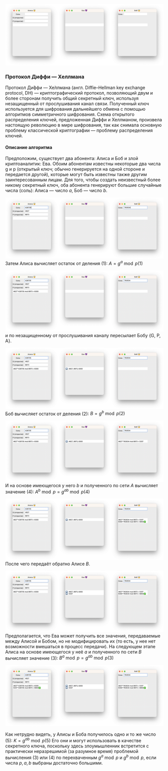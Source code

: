 ![](steps/Frame226.png)

### Протокол Диффи — Хеллмана
Протокол Ди́ффи — Хе́ллмана (англ. Diffie–Hellman key exchange protocol, DH) — криптографический протокол, позволяющий двум и более сторонам получить общий секретный ключ, используя незащищенный от прослушивания канал связи. Полученный ключ используется для шифрования дальнейшего обмена с помощью алгоритмов симметричного шифрования.
Схема открытого распределения ключей, предложенная Диффи и Хеллманом, произвела настоящую революцию в мире шифрования, так как снимала основную проблему классической криптографии — проблему распределения ключей.

#### Описание алгоритма

Предположим, существует два абонента: Алиса и Боб и злой криптоаналитик: Ева. Обоим абонентам известны некоторые два числа g и p (открытый ключ; обычно генерируется на одной стороне и передается другой), которые могут быть известны также другим заинтересованным лицам. Для того, чтобы создать неизвестный более никому секретный ключ, оба абонента генерируют большие случайные числа (соль): Алиса — число $a$, Боб — число $b$.

![](steps/Frame227.png)
Затем Алиса вычисляет остаток от деления (1): $A=g^a \bmod p (1)$

![](steps/Frame228.png)
и по незащищенному от прослушивания каналу пересылает Бобу {G, P, A}.

![](steps/Frame229.png)
Боб вычисляет остаток от деления (2): $B=g^b \bmod p (2)$

![](steps/Frame230.png)
И на основе имеющегося у него $b$ и полученного по сети $A$ вычисляет значение (4): $A^b\bmod p=g^{ab}\bmod p (4)$

![](steps/Frame231.png)
После чего передаёт обратно Алисе $B$.

![](steps/Frame232.png)
Предполагается, что Ева может получить все значения, передаваемые между Алисой и Бобом, но не модифицировать их (то есть, у нее нет возможности вмешаться в процесс передачи).
На следующем этапе Алиса на основе имеющегося у неё $a$ и полученного по сети $B$ вычисляет значение (3): $B^a\bmod p=g^{ab}\bmod p (3)$

![](steps/Frame233.png)

Как нетрудно видеть, у Алисы и Боба получилось одно и то же число (5): $K=g^{ab}\bmod p (5)$
Его они и могут использовать в качестве секретного ключа, поскольку здесь злоумышленник встретится с практически неразрешимой (за разумное время) проблемой вычисления (3) или (4) по перехваченным $g^a \bmod p$ и $g^b \bmod p$, если числа $p, a, b$ выбраны достаточно большими.
